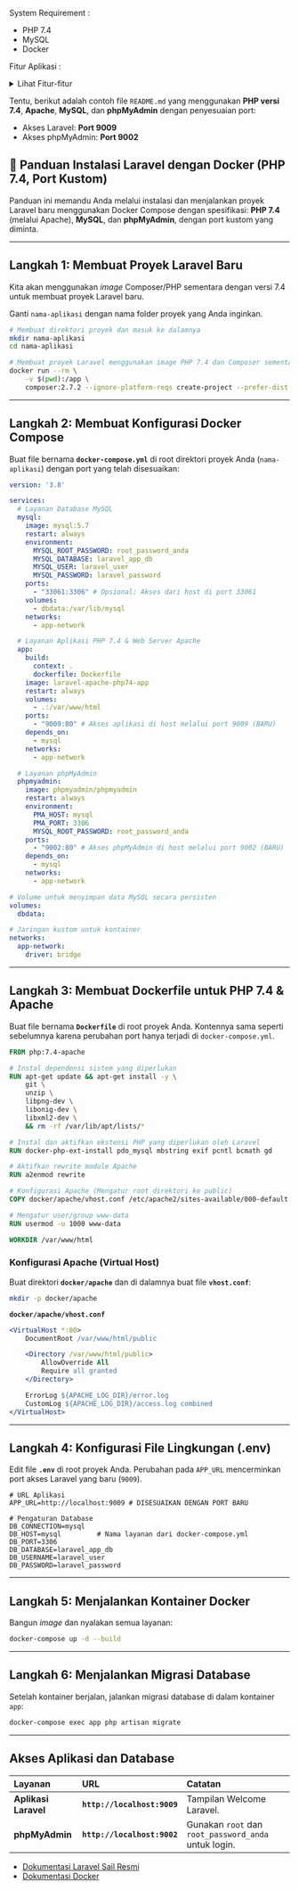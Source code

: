 System Requirement :

- PHP 7.4
- MySQL
- Docker

Fitur Aplikasi :

<details>
  <summary>Lihat Fitur-fitur</summary>
  
- Login Admin
<img width="1919" height="726" alt="image" src="https://github.com/user-attachments/assets/f03f0fb5-67ab-480b-90f6-2d09186ae289" />

- Tampilan Dashboard
<img width="1920" height="1039" alt="image" src="https://github.com/user-attachments/assets/516b83e6-3032-4a99-96df-1aa351ac5ee8" />

- Data Kategori
<img width="1920" height="961" alt="{4C504A96-0189-4D36-B1EC-0EBC1484D8C9}" src="https://github.com/user-attachments/assets/86235c1b-6599-484c-8904-7e92acc52e00" />
  
- Data Produk
<img width="1920" height="960" alt="{2EA2C137-5911-4956-A2BB-4DB88CCD1CC3}" src="https://github.com/user-attachments/assets/c5a41e26-9a31-4f5c-9d47-3bfa8ac34670" />

- Data Customer
<img width="1920" height="959" alt="{068AAA98-658D-4902-B83B-9B78E4696C8F}" src="https://github.com/user-attachments/assets/e4028435-a6b4-43dd-9505-a8f4125c7a37" />

- Data Supplier
<img width="1920" height="959" alt="{45F90D81-3191-4D55-B81F-C2683892C884}" src="https://github.com/user-attachments/assets/5cdbd76a-90b0-4d32-b843-1a191af63f37" />

- Stok In / Out
<img width="1920" height="960" alt="{D8666CC0-FA95-4B8F-8E41-E4B18EB36196}" src="https://github.com/user-attachments/assets/ad9f7aed-8b72-425c-a990-55fafa9b623f" />
<img width="1918" height="950" alt="{A2C4D87A-62FF-4021-8ADD-940851C98354}" src="https://github.com/user-attachments/assets/d43b1467-d779-4e3d-af05-155592d68cdc" />

- Export PDF/Excel
<img width="1920" height="1080" alt="{7AF15160-B026-4C9C-97E8-2794B66736F0}" src="https://github.com/user-attachments/assets/bd24292c-7116-4bc3-9eb4-cc4f135db781" />
  </details>


Tentu, berikut adalah contoh file `README.md` yang menggunakan **PHP versi 7.4**, **Apache**, **MySQL**, dan **phpMyAdmin** dengan penyesuaian port:

  * Akses Laravel: **Port 9009**
  * Akses phpMyAdmin: **Port 9002**

## 🐳 Panduan Instalasi Laravel dengan Docker (PHP 7.4, Port Kustom)

Panduan ini memandu Anda melalui instalasi dan menjalankan proyek Laravel baru menggunakan Docker Compose dengan spesifikasi: **PHP 7.4** (melalui Apache), **MySQL**, dan **phpMyAdmin**, dengan port kustom yang diminta.

-----

## Langkah 1: Membuat Proyek Laravel Baru

Kita akan menggunakan *image* Composer/PHP sementara dengan versi 7.4 untuk membuat proyek Laravel baru.

Ganti `nama-aplikasi` dengan nama folder proyek yang Anda inginkan.

```bash
# Membuat direktori proyek dan masuk ke dalamnya
mkdir nama-aplikasi
cd nama-aplikasi

# Membuat proyek Laravel menggunakan image PHP 7.4 dan Composer sementara
docker run --rm \
    -v $(pwd):/app \
    composer:2.7.2 --ignore-platform-reqs create-project --prefer-dist laravel/laravel . "7.*"
```

-----

## Langkah 2: Membuat Konfigurasi Docker Compose

Buat file bernama **`docker-compose.yml`** di root direktori proyek Anda (`nama-aplikasi`) dengan port yang telah disesuaikan:

```yaml
version: '3.8'

services:
  # Layanan Database MySQL
  mysql:
    image: mysql:5.7
    restart: always
    environment:
      MYSQL_ROOT_PASSWORD: root_password_anda 
      MYSQL_DATABASE: laravel_app_db         
      MYSQL_USER: laravel_user               
      MYSQL_PASSWORD: laravel_password       
    ports:
      - "33061:3306" # Opsional: Akses dari host di port 33061
    volumes:
      - dbdata:/var/lib/mysql
    networks:
      - app-network

  # Layanan Aplikasi PHP 7.4 & Web Server Apache
  app:
    build:
      context: .
      dockerfile: Dockerfile
    image: laravel-apache-php74-app
    restart: always
    volumes:
      - .:/var/www/html
    ports:
      - "9009:80" # Akses aplikasi di host melalui port 9009 (BARU)
    depends_on:
      - mysql
    networks:
      - app-network

  # Layanan phpMyAdmin
  phpmyadmin:
    image: phpmyadmin/phpmyadmin
    restart: always
    environment:
      PMA_HOST: mysql 
      PMA_PORT: 3306
      MYSQL_ROOT_PASSWORD: root_password_anda 
    ports:
      - "9002:80" # Akses phpMyAdmin di host melalui port 9002 (BARU)
    depends_on:
      - mysql
    networks:
      - app-network

# Volume untuk menyimpan data MySQL secara persisten
volumes:
  dbdata:

# Jaringan kustom untuk kontainer
networks:
  app-network:
    driver: bridge
```

-----

## Langkah 3: Membuat Dockerfile untuk PHP 7.4 & Apache

Buat file bernama **`Dockerfile`** di root proyek Anda. Kontennya sama seperti sebelumnya karena perubahan port hanya terjadi di `docker-compose.yml`.

```dockerfile
FROM php:7.4-apache

# Instal dependensi sistem yang diperlukan
RUN apt-get update && apt-get install -y \
    git \
    unzip \
    libpng-dev \
    libonig-dev \
    libxml2-dev \
    && rm -rf /var/lib/apt/lists/*

# Instal dan aktifkan ekstensi PHP yang diperlukan oleh Laravel
RUN docker-php-ext-install pdo_mysql mbstring exif pcntl bcmath gd

# Aktifkan rewrite module Apache
RUN a2enmod rewrite

# Konfigurasi Apache (Mengatur root direktori ke public)
COPY docker/apache/vhost.conf /etc/apache2/sites-available/000-default.conf

# Mengatur user/group www-data
RUN usermod -u 1000 www-data

WORKDIR /var/www/html
```

### Konfigurasi Apache (Virtual Host)

Buat direktori **`docker/apache`** dan di dalamnya buat file **`vhost.conf`**:

```bash
mkdir -p docker/apache
```

**`docker/apache/vhost.conf`**

```apache
<VirtualHost *:80>
    DocumentRoot /var/www/html/public

    <Directory /var/www/html/public>
        AllowOverride All
        Require all granted
    </Directory>

    ErrorLog ${APACHE_LOG_DIR}/error.log
    CustomLog ${APACHE_LOG_DIR}/access.log combined
</VirtualHost>
```

-----

## Langkah 4: Konfigurasi File Lingkungan (.env)

Edit file **`.env`** di root proyek Anda. Perubahan pada `APP_URL` mencerminkan port akses Laravel yang baru (`9009`).

```env
# URL Aplikasi
APP_URL=http://localhost:9009 # DISESUAIKAN DENGAN PORT BARU

# Pengaturan Database
DB_CONNECTION=mysql
DB_HOST=mysql         # Nama layanan dari docker-compose.yml
DB_PORT=3306
DB_DATABASE=laravel_app_db
DB_USERNAME=laravel_user
DB_PASSWORD=laravel_password
```

-----

## Langkah 5: Menjalankan Kontainer Docker

Bangun *image* dan nyalakan semua layanan:

```bash
docker-compose up -d --build
```

-----

## Langkah 6: Menjalankan Migrasi Database

Setelah kontainer berjalan, jalankan migrasi database di dalam kontainer `app`:

```bash
docker-compose exec app php artisan migrate
```

-----

## Akses Aplikasi dan Database

| Layanan | URL | Catatan |
| :--- | :--- | :--- |
| **Aplikasi Laravel** | **`http://localhost:9009`** | Tampilan Welcome Laravel. |
| **phpMyAdmin** | **`http://localhost:9002`** | Gunakan `root` dan `root_password_anda` untuk login. |


  * [Dokumentasi Laravel Sail Resmi](https://laravel.com/docs/sail)
  * [Dokumentasi Docker](https://docs.docker.com/)
